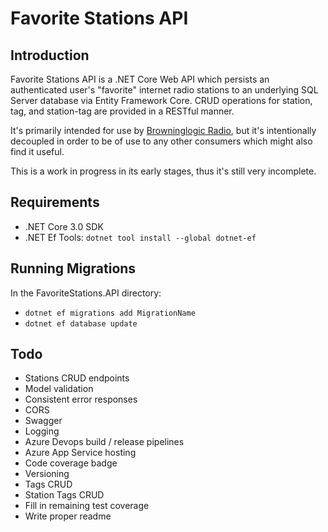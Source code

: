 # Favorite Stations API

## Introduction
Favorite Stations API is a .NET Core Web API which persists an authenticated user's "favorite" internet radio stations to an underlying SQL Server database via Entity Framework Core.  CRUD operations for station, tag, and station-tag are provided in a RESTful manner.

It's primarily intended for use by [Browninglogic Radio](https://github.com/pfbrowning/ng-radio), but it's intentionally decoupled in order to be of use to any other consumers which might also find it useful.

This is a work in progress in its early stages, thus it's still very incomplete.

## Requirements
* .NET Core 3.0 SDK
* .NET Ef Tools: `dotnet tool install --global dotnet-ef`

## Running Migrations
In the FavoriteStations.API directory:
* `dotnet ef migrations add MigrationName`
* `dotnet ef database update`

## Todo
* Stations CRUD endpoints
* Model validation
* Consistent error responses
* CORS
* Swagger
* Logging
* Azure Devops build / release pipelines
* Azure App Service hosting
* Code coverage badge
* Versioning
* Tags CRUD
* Station Tags CRUD
* Fill in remaining test coverage
* Write proper readme